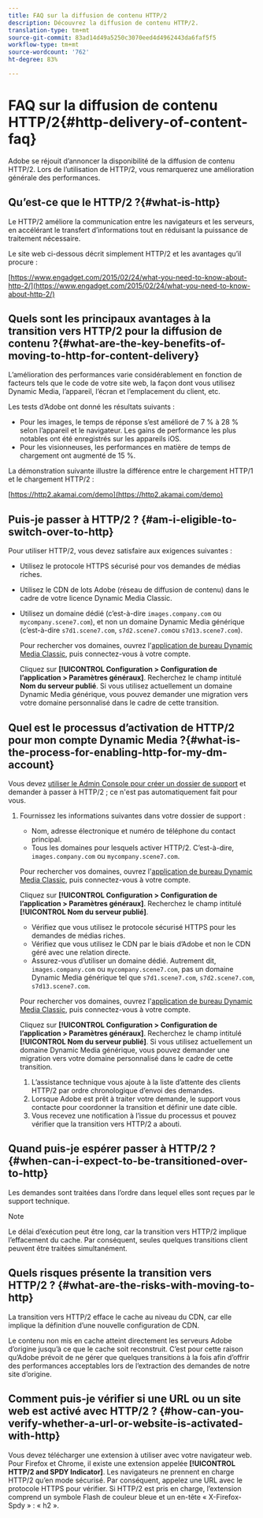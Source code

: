 ```yaml
---
title: FAQ sur la diffusion de contenu HTTP/2
description: Découvrez la diffusion de contenu HTTP/2.
translation-type: tm+mt
source-git-commit: 83ad14d49a5250c3070eed4d4962443da6faf5f5
workflow-type: tm+mt
source-wordcount: '762'
ht-degree: 83%

---
```



# FAQ sur la diffusion de contenu HTTP/2{#http-delivery-of-content-faq}

Adobe se réjouit d’annoncer la disponibilité de la diffusion de contenu HTTP/2. Lors de l’utilisation de HTTP/2, vous remarquerez une amélioration générale des performances.

## Qu’est-ce que le HTTP/2 ?{#what-is-http}

Le HTTP/2 améliore la communication entre les navigateurs et les serveurs, en accélérant le transfert d’informations tout en réduisant la puissance de traitement nécessaire.

Le site web ci-dessous décrit simplement HTTP/2 et les avantages qu’il procure :

[https://www.engadget.com/2015/02/24/what-you-need-to-know-about-http-2/](https://www.engadget.com/2015/02/24/what-you-need-to-know-about-http-2/)

## Quels sont les principaux avantages à la transition vers HTTP/2 pour la diffusion de contenu ?{#what-are-the-key-benefits-of-moving-to-http-for-content-delivery}

L’amélioration des performances varie considérablement en fonction de facteurs tels que le code de votre site web, la façon dont vous utilisez Dynamic Media, l’appareil, l’écran et l’emplacement du client, etc.

Les tests d’Adobe ont donné les résultats suivants :

* Pour les images, le temps de réponse s’est amélioré de 7 % à 28 % selon l’appareil et le navigateur. Les gains de performance les plus notables ont été enregistrés sur les appareils iOS.
* Pour les visionneuses, les performances en matière de temps de chargement ont augmenté de 15 %.

La démonstration suivante illustre la différence entre le chargement HTTP/1 et le chargement HTTP/2 :

[https://http2.akamai.com/demo](https://http2.akamai.com/demo)

## Puis-je passer à HTTP/2 ?   {#am-i-eligible-to-switch-over-to-http}

Pour utiliser HTTP/2, vous devez satisfaire aux exigences suivantes :

* Utilisez le protocole HTTPS sécurisé pour vos demandes de médias riches.
* Utilisez le CDN de lots Adobe (réseau de diffusion de contenu) dans le cadre de votre licence Dynamic Media Classic.
* Utilisez un domaine dédié (c’est-à-dire `images.company.com` ou `mycompany.scene7.com`), et non un domaine Dynamic Media générique (c’est-à-dire `s7d1.scene7.com`, `s7d2.scene7.com`ou `s7d13.scene7.com`).

   Pour rechercher vos domaines, ouvrez l&#39;[application de bureau Dynamic Media Classic](https://experienceleague.adobe.com/docs/dynamic-media-classic/using/getting-started/signing-out.html#getting-started), puis connectez-vous à votre compte.

    Cliquez sur **[!UICONTROL Configuration > Configuration de l’application > Paramètres généraux]**. Recherchez le champ intitulé **Nom du serveur publié**. Si vous utilisez actuellement un domaine Dynamic Media générique, vous pouvez demander une migration vers votre domaine personnalisé dans le cadre de cette transition.

## Quel est le processus d’activation de HTTP/2 pour mon compte Dynamic Media ?{#what-is-the-process-for-enabling-http-for-my-dm-account}

Vous devez [utiliser le Admin Console pour créer un dossier de support](https://helpx.adobe.com/enterprise/admin-guide.html/enterprise/using/support-for-experience-cloud.ug.html) et demander à passer à HTTP/2 ; ce n&#39;est pas automatiquement fait pour vous.

1. Fournissez les informations suivantes dans votre dossier de support :

   * Nom, adresse électronique et numéro de téléphone du contact principal.
   * Tous les domaines pour lesquels activer HTTP/2. C’est-à-dire, `images.company.com` ou `mycompany.scene7.com`.

   Pour rechercher vos domaines, ouvrez l&#39;[application de bureau Dynamic Media Classic](https://experienceleague.adobe.com/docs/dynamic-media-classic/using/getting-started/signing-out.html#getting-started), puis connectez-vous à votre compte.

    Cliquez sur **[!UICONTROL Configuration > Configuration de l’application > Paramètres généraux]**. Recherchez le champ intitulé **[!UICONTROL Nom du serveur publié]**.

   * Vérifiez que vous utilisez le protocole sécurisé HTTPS pour les demandes de médias riches.
   * Vérifiez que vous utilisez le CDN par le biais d’Adobe et non le CDN géré avec une relation directe.
   * Assurez-vous d’utiliser un domaine dédié. Autrement dit, `images.company.com` ou `mycompany.scene7.com`, pas un domaine Dynamic Media générique tel que `s7d1.scene7.com`, `s7d2.scene7.com`, `s7d13.scene7.com`.

   Pour rechercher vos domaines, ouvrez l&#39;[application de bureau Dynamic Media Classic](https://experienceleague.adobe.com/docs/dynamic-media-classic/using/getting-started/signing-out.html#getting-started), puis connectez-vous à votre compte.

    Cliquez sur **[!UICONTROL Configuration > Configuration de l’application > Paramètres généraux]**. Recherchez le champ intitulé **[!UICONTROL Nom du serveur publié]**. Si vous utilisez actuellement un domaine Dynamic Media générique, vous pouvez demander une migration vers votre domaine personnalisé dans le cadre de cette transition.

   1. L’assistance technique vous ajoute à la liste d’attente des clients HTTP/2 par ordre chronologique d’envoi des demandes.
   1. Lorsque Adobe est prêt à traiter votre demande, le support vous contacte pour coordonner la transition et définir une date cible.
   1. Vous recevez une notification à l’issue du processus et pouvez vérifier que la transition vers HTTP/2 a abouti.



## Quand puis-je espérer passer à HTTP/2 ?{#when-can-i-expect-to-be-transitioned-over-to-http}

Les demandes sont traitées dans l’ordre dans lequel elles sont reçues par le support technique.

>[!NOTE]
>
>Le délai d’exécution peut être long, car la transition vers HTTP/2 implique l’effacement du cache. Par conséquent, seules quelques transitions client peuvent être traitées simultanément.

## Quels risques présente la transition vers HTTP/2 ?   {#what-are-the-risks-with-moving-to-http}

La transition vers HTTP/2 efface le cache au niveau du CDN, car elle implique la définition d’une nouvelle configuration de CDN.

Le contenu non mis en cache atteint directement les serveurs Adobe d’origine jusqu’à ce que le cache soit reconstruit. C’est pour cette raison qu’Adobe prévoit de ne gérer que quelques transitions à la fois afin d’offrir des performances acceptables lors de l’extraction des demandes de notre site d’origine.

## Comment puis-je vérifier si une URL ou un site web est activé avec HTTP/2 ?   {#how-can-you-verify-whether-a-url-or-website-is-activated-with-http}

Vous devez télécharger une extension à utiliser avec votre navigateur web. Pour Firefox et Chrome, il existe une extension appelée **[!UICONTROL HTTP/2 and SPDY Indicator]**. Les navigateurs ne prennent en charge HTTP/2 qu’en mode sécurisé. Par conséquent, appelez une URL avec le protocole HTTPS pour vérifier. Si HTTP/2 est pris en charge, l’extension comprend un symbole Flash de couleur bleue et un en-tête « X-Firefox-Spdy » : « h2 ».

